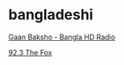 # bangladeshi

[Gaan Baksho - Bangla HD Radio](https://cast1.asurahosting.com/proxy/gaanbaks/stream?)

[92.3 The Fox](https://playerservices.streamtheworld.com/api/livestream-redirect/KOFXFMAAC.aac?dist=onlineradiobox)


